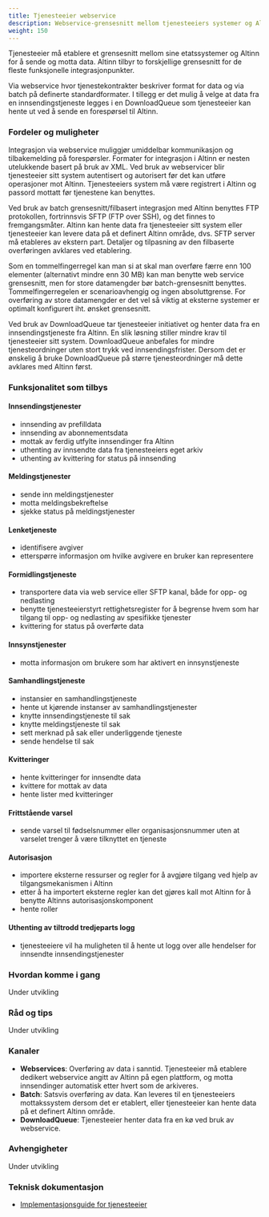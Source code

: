 ```yaml
---
title: Tjenesteeier webservice
description: Webservice-grensesnitt mellom tjenesteeiers systemer og Altinn for å sende og motta data.
weight: 150
---
```


Tjenesteeier må etablere et grensesnitt mellom sine etatssystemer og Altinn for å sende og motta data.
Altinn tilbyr to forskjellige grensesnitt for de fleste funksjonelle integrasjonpunkter.

Via webservice hvor tjenestekontrakter beskriver format for data og via batch på definerte standardformater.
I tillegg er det mulig å velge at data fra en innsendingstjeneste legges i en DownloadQueue som tjenesteeier kan hente ut ved å sende en forespørsel til Altinn.


### Fordeler og muligheter
Integrasjon via webservice muliggjør umiddelbar kommunikasjon og tilbakemelding på forespørsler.
Formater for integrasjon i Altinn er nesten utelukkende basert på bruk av XML.
Ved bruk av webservicer blir tjenesteeier sitt system autentisert og autorisert før det kan utføre operasjoner mot Altinn.
Tjenesteeiers system må være registrert i Altinn og passord mottatt før tjenestene kan benyttes.

Ved bruk av batch grensesnitt/filbasert integrasjon med Altinn benyttes FTP protokollen, fortrinnsvis SFTP (FTP over SSH), og det finnes to fremgangsmåter.
Altinn kan hente data fra tjenesteeier sitt system eller tjenesteeier kan levere data på et definert Altinn område, dvs. SFTP server må etableres av ekstern part.
Detaljer og tilpasning av den filbaserte overføringen avklares ved etablering.

Som en tommelfingerregel kan man si at skal man overføre færre enn 100 elementer (alternativt mindre enn 30 MB) kan man benytte web service grensesnitt,
men for store datamengder bør batch-grensesnitt benyttes. Tommelfingerregelen er scenarioavhengig og ingen absoluttgrense.
For overføring av store datamengder er det vel så viktig at eksterne systemer er optimalt konfigurert iht. ønsket grensesnitt.

Ved bruk av DownloadQueue tar tjenesteeier initiativet og henter data fra en innsendingstjeneste fra Altinn.
En slik løsning stiller mindre krav til tjenesteeier sitt system. DownloadQueue anbefales for mindre tjenesteordninger uten stort trykk ved innsendingsfrister.
Dersom det er ønskelig å bruke DownloadQueue på større tjenesteordninger må dette avklares med Altinn først.


### Funksjonalitet som tilbys

#### Innsendingstjenester
 - innsending av prefilldata
 - innsending av abonnementsdata
 - mottak av ferdig utfylte innsendinger fra Altinn
 - uthenting av innsendte data fra tjenesteeiers eget arkiv
 - uthenting av kvittering for status på innsending

#### Meldingstjenester
 - sende inn meldingstjenester
 - motta meldingsbekreftelse
 - sjekke status på meldingstjenester

#### Lenketjeneste
 - identifisere avgiver
 - etterspørre informasjon om hvilke avgivere en bruker kan representere

#### Formidlingstjeneste
 - transportere data via web service eller SFTP kanal, både for opp- og nedlasting
 - benytte tjenesteeierstyrt rettighetsregister for å begrense hvem som har tilgang til opp- og nedlasting av spesifikke tjenester
 - kvittering for status på overførte data

#### Innsynstjenester
 - motta informasjon om brukere som har aktivert en innsynstjeneste

#### Samhandlingstjeneste 
 - instansier en samhandlingstjeneste 
 - hente ut kjørende instanser av samhandlingstjenester 
 - knytte innsendingstjeneste til sak 
 - knytte meldingstjeneste til sak 
 - sett merknad på sak eller underliggende tjeneste 
 - sende hendelse til sak

#### Kvitteringer
 - hente kvitteringer for innsendte data 
 - kvittere for mottak av data 
 - hente lister med kvitteringer

#### Frittstående varsel
 - sende varsel til fødselsnummer eller organisasjonsnummer uten at varselet trenger å være tilknyttet en tjeneste

#### Autorisasjon
 - importere eksterne ressurser og regler for å avgjøre tilgang ved hjelp av tilgangsmekanismen i Altinn
 - etter å ha importert eksterne regler kan det gjøres kall mot Altinn for å benytte Altinns autorisasjonskomponent 
 - hente roller

#### Uthenting av tiltrodd tredjeparts logg 
 - tjenesteeiere vil ha muligheten til å hente ut logg over alle hendelser for innsendte innsendingstjenester


### Hvordan komme i gang
Under utvikling

### Råd og tips
Under utvikling

### Kanaler
 - **Webservices**: Overføring av data i sanntid. Tjenesteeier må etablere dedikert webservice angitt av Altinn på egen plattform, og motta innsendinger automatisk etter hvert som de arkiveres.
 - **Batch**: Satsvis overføring av data. Kan leveres til en tjenesteeiers mottakssystem dersom det er etablert, eller tjenesteeier kan hente data på et definert Altinn område.
 - **DownloadQueue**: Tjenesteeier henter data fra en kø ved bruk av webservice.


### Avhengigheter
Under utvikling

### Teknisk dokumentasjon
 - [Implementasjonsguide for tjenesteeier](/docs/guides/tjenesteeier/)

